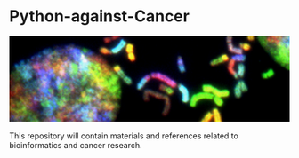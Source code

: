 # Python-against-Cancer

![title image](images/title.png)

This repository will contain materials and references related to bioinformatics and cancer research.
